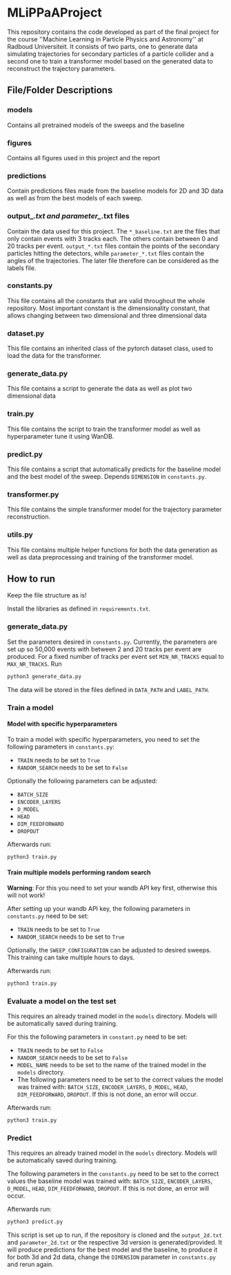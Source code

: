 # MLiPPaAProject

This repository contains the code developed as part of the final project for the course ''Machine Learning in Particle Physics and Astronomy'' at Radboud Universiteit.
It consists of two parts, one to generate data simulating trajectories for secondary particles of a particle collider and a second one to train a transformer model based on the generated data to reconstruct the trajectory parameters.

## File/Folder Descriptions

### models
Contains all pretrained models of the sweeps and the baseline

### figures
Contains all figures used in this project and the report

### predictions 
Contain predictions files made from the baseline models for 2D and 3D data as well
as from the best models of each sweep. 

### output_*.txt and parameter_*.txt files
Contain the data used for this project. The `*_baseline.txt` are the files
that only contain events with 3 tracks each. The others contain between
0 and 20 tracks per event. `output_*.txt` files contain the points
of the secondary particles hitting the detectors, while `parameter_*.txt` files
contain the angles of the trajectories. The later file therefore can be considered
as the labels file.

### constants.py
This file contains all the constants that are valid throughout the whole repository. Most important constant is the dimensionality constant, that allows changing between two dimensional and three dimensional data

### dataset.py
This file contains an inherited class of the pytorch dataset class, used to load the data for the transformer.

### generate_data.py
This file contains a script to generate the data as well as plot two dimensional data

### train.py
This file contains the script to train the transformer model as well as hyperparameter tune it using WanDB.

### predict.py
This file contains a script that automatically predicts for the baseline model and the best model of the sweep. Depends 
`DIMENSION` in `constants.py`.

### transformer.py
This file contains the simple transformer model for the trajectory parameter reconstruction.

### utils.py
This file contains multiple helper functions for both the data generation as well as data preprocessing and training of the transformer model. 

## How to run

Keep the file structure as is!

Install the libraries as defined in `requirements.txt`. 

### generate_data.py

Set the parameters desired in `constants.py`. Currently, the parameters are set up so 50,000 events 
with between 2 and 20 tracks per event are produced. For a fixed number
of tracks per event set `MIN_NR_TRACKS` equal to `MAX_NR_TRACKS`.
Run

```bash
python3 generate_data.py
```

The data will be stored in the files defined in `DATA_PATH` and `LABEL_PATH`.

### Train a model

#### Model with specific hyperparameters

To train a model with specific hyperparameters, you need to set the following
parameters in `constants.py`:
- `TRAIN` needs to be set to `True`
- `RANDOM_SEARCH` needs to be set to `False`

Optionally the following parameters can be adjusted:
- `BATCH_SIZE`
- `ENCODER_LAYERS`
- `D_MODEL`
- `HEAD`
- `DIM_FEEDFORWARD`
- `DROPOUT`

Afterwards run:
```bash
python3 train.py
```

#### Train multiple models performing random search

**Warning**: For this you need to set your wandb API key first, otherwise this will not work!

After setting up your wandb API key, the following parameters in 
`constants.py` need to be set:
- `TRAIN` needs to be set to `True`
- `RANDOM_SEARCH` needs to be set to `True`

Optionally, the `SWEEP_CONFIGURATION` can be adjusted to desired sweeps.
This training can take multiple hours to days. 

Afterwards run:
```bash
python3 train.py
```

### Evaluate a model on the test set

This requires an already trained model in the `models` directory. 
Models will be automatically saved during training. 

For this the following parameters in `constant.py` need to be set:

- `TRAIN` needs to be set to `False`
- `RANDOM_SEARCH` needs to be set to `False`
- `MODEL_NAME` needs to be set to the name of the trained model in the `models` directory.
- The following parameters need to be set to the correct values the model
was trained with: `BATCH_SIZE`, `ENCODER_LAYERS`, `D_MODEL`, `HEAD`, `DIM_FEEDFORWARD`, `DROPOUT`.
If this is not done, an error will occur. 

Afterwards run:
```bash
python3 train.py
```

### Predict

This requires an already trained model in the `models` directory. 
Models will be automatically saved during training. 

The following parameters in the `constants.py` need to be set to the correct values the baseline model
was trained with: `BATCH_SIZE`, `ENCODER_LAYERS`, `D_MODEL`, `HEAD`, `DIM_FEEDFORWARD`, `DROPOUT`.
If this is not done, an error will occur. 

Afterwards run:
```bash
python3 predict.py
```

This script is set up to run, if the repository is cloned and the `output_2d.txt`
and `parameter_2d.txt` or the respective 3d version is generated/provided. 
It will produce predictions for the best model and the baseline, to
produce it for both 3d and 2d data, change the `DIMENSION` parameter in `constants.py`
and rerun again. 
